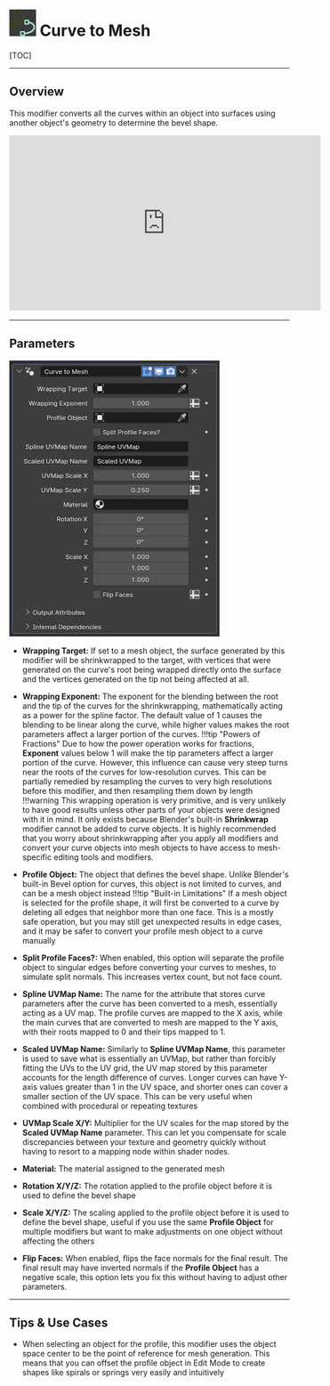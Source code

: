 # ![icon](../img/icons/curve_to_mesh.png) Curve to Mesh

[TOC]

---

## Overview
This modifier converts all the curves within an object into surfaces using another object's geometry to determine the bevel shape.

<iframe width="560" height="315" src="https://www.youtube.com/embed/B9tE_JFlrpo?si=dD2FQZtF-bKHbNt8" title="YouTube video player" frameborder="0" allow="accelerometer; autoplay; clipboard-write; encrypted-media; gyroscope; picture-in-picture; web-share" allowfullscreen></iframe>

---

## Parameters
![Parameters](params/curve_to_mesh.PNG)

* **Wrapping Target:** If set to a mesh object, the surface generated by this modifier will be shrinkwrapped to the target, with vertices that were generated on the curve's root being wrapped directly onto the surface and the vertices generated on the tip not being affected at all.
* **Wrapping Exponent:** The exponent for the blending between the root and the tip of the curves for the shrinkwrapping, mathematically acting as a power for the spline factor. The default value of 1 causes the blending to be linear along the curve, while higher values makes the root parameters affect a larger portion of the curves.
!!!tip "Powers of Fractions"
    Due to how the power operation works for fractions, **Exponent** values below 1 will make the tip parameters affect a larger portion of the curve. However, this influence can cause very steep turns near the roots of the curves for low-resolution curves. This can be partially remedied by resampling the curves to very high resolutions before this modifier, and then resampling them down by length
!!!warning 
    This wrapping operation is very primitive, and is very unlikely to have good results unless other parts of your objects were designed with it in mind. It only exists because Blender's built-in **Shrinkwrap** modifier cannot be added to curve objects. It is highly recommended that you worry about shrinkwrapping after you apply all modifiers and convert your curve objects into mesh objects to have access to mesh-specific editing tools and modifiers.

* **Profile Object:** The object that defines the bevel shape. Unlike Blender's built-in Bevel option for curves, this object is not limited to curves, and can be a mesh object instead
!!!tip "Built-in Limitations"
    If a mesh object is selected for the profile shape, it will first be converted to a curve by deleting all edges that neighbor more than one face. This is a mostly safe operation, but you may still get unexpected results in edge cases, and it may be safer to convert your profile mesh object to a curve manually

* **Split Profile Faces?:** When enabled, this option will separate the profile object to singular edges before converting your curves to meshes, to simulate split normals. This increases vertex count, but not face count.
* **Spline UVMap Name:** The name for the attribute that stores curve parameters after the curve has been converted to a mesh, essentially acting as a UV map. The profile curves are mapped to the X axis, while the main curves that are converted to mesh are mapped to the Y axis, with their roots mapped to 0 and their tips mapped to 1.
* **Scaled UVMap Name:** Similarly to **Spline UVMap Name**, this parameter is used to save what is essentially an UVMap, but rather than forcibly fitting the UVs to the UV grid, the UV map stored by this parameter accounts for the length difference of curves. Longer curves can have Y-axis values greater than 1 in the UV space, and shorter ones can cover a smaller section of the UV space. This can be very useful when combined with procedural or repeating textures
* **UVMap Scale X/Y:** Multiplier for the UV scales for the map stored by the **Scaled UVMap Name** parameter. This can let you compensate for scale discrepancies between your texture and geometry quickly without having to resort to a mapping node within shader nodes.
* **Material:** The material assigned to the generated mesh
* **Rotation X/Y/Z:** The rotation applied to the profile object before it is used to define the bevel shape
* **Scale X/Y/Z:** The scaling applied to the profile object before it is used to define the bevel shape, useful if you use the same **Profile Object** for multiple modifiers but want to make adjustments on one object without affecting the others
* **Flip Faces:** When enabled, flips the face normals for the final result. The final result may have inverted normals if the **Profile Object** has a negative scale, this option lets you fix this without having to adjust other parameters.

---

## Tips & Use Cases

* When selecting an object for the profile, this modifier uses the object space center to be the point of reference for mesh generation. This means that you can offset the profile object in Edit Mode to create shapes like spirals or springs very easily and intuitively

